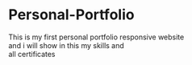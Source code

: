 # Personal-Portfolio
This is my first personal portfolio responsive website <br> and i will show in this my skills and <br>all certificates

